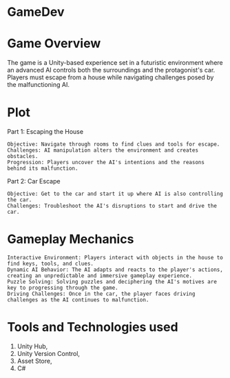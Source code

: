 # GameDev

# Game Overview

The game is a Unity-based experience set in a futuristic environment where an advanced AI controls both the surroundings and the protagonist's car. Players must escape from a house while navigating challenges posed by the malfunctioning AI.

# Plot
Part 1: Escaping the House

    Objective: Navigate through rooms to find clues and tools for escape.
    Challenges: AI manipulation alters the environment and creates obstacles.
    Progression: Players uncover the AI's intentions and the reasons behind its malfunction.

Part 2: Car Escape

    Objective: Get to the car and start it up where AI is also controlling the car.
    Challenges: Troubleshoot the AI's disruptions to start and drive the car.

# Gameplay Mechanics

    Interactive Environment: Players interact with objects in the house to find keys, tools, and clues.
    Dynamic AI Behavior: The AI adapts and reacts to the player's actions, creating an unpredictable and immersive gameplay experience.
    Puzzle Solving: Solving puzzles and deciphering the AI's motives are key to progressing through the game.
    Driving Challenges: Once in the car, the player faces driving challenges as the AI continues to malfunction.

# Tools and Technologies used

1) Unity Hub,
2) Unity Version Control,
3) Asset Store,
4) C#
